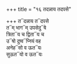 +++
title = "१६ तदन्नाय तदपसे"

+++
त᳓दन्नाय त᳓दपसे  
त᳓म् भाग᳓म् उपसेदु᳓षे  
त्रिता᳓य च द्विता᳓य च  
उ᳓षो दुष्व᳓प्नियं वह  
अनेह᳓सो व ऊत᳓यः  
सुऊत᳓यो व ऊत᳓यः